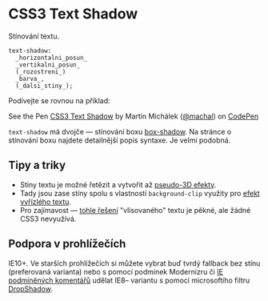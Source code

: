 
CSS3 Text Shadow
===============

Stínování textu.

	text-shadow:
	  _horizontalni_posun_
	  _vertikalni_posun_
	  (_rozostreni_)
	  _barva_,
	  (_dalsi_stiny_);

Podívejte se rovnou na příklad:

<p data-height="156" data-theme-id="502" data-slug-hash="aDLCl" data-user="machal" data-default-tab="result" class='codepen'>See the Pen <a href='http://codepen.io/machal/pen/aDLCl'>CSS3 Text Shadow</a> by Martin Michálek (<a href='http://codepen.io/machal'>@machal</a>) on <a href='http://codepen.io'>CodePen</a></p>
<script async src="http://codepen.io/assets/embed/ei.js"></script>

`text-shadow` má dvojče — stínování boxu [box-shadow](css3-box-shadow.md). Na stránce o stínování boxu najdete detailnější popis syntaxe. Je velmi podobná.

Tipy a triky
------------

 * Stíny textu je možné řetězit a vytvořit až [pseudo-3D efekty](http://markdotto.com/playground/3d-text/).
 * Tady jsou zase stíny spolu s vlastností <code>background-clip</code> využity pro [efekt vyřízlého textu](http://www.gordonhallart.com/blog/wp-content/uploads/2011/04/insetText.html).
 * Pro zajímavost — [tohle řešení](http://dabblet.com/gist/1609945) "vlisovaného" textu je pěkné, ale žádné CSS3 nevyužívá.



Podpora v prohlížečích
----------------------

IE10+. Ve starších prohlížečích si můžete vybrat buď tvrdý fallback bez stínu  (preferovaná varianta) nebo s&nbsp;pomocí
	podmínek Modernizru či <a href="http://www.jakpsatweb.cz/html/podminene-komentare.html">IE podmíněných
	komentářů</a> udělat IE8– variantu s&nbsp;pomocí microsoftího filtru <a href="http://msdn.microsoft.com/en-us/library/ms533086(v=vs.85).aspx">DropShadow</a>.